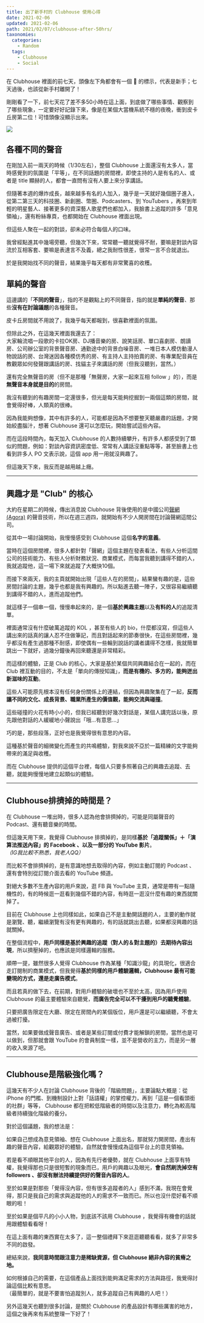 ```yaml
---
title: 出了新手村的 Clubhouse 使用心得
date: 2021-02-06
updated: 2021-02-06
path: 2021/02/07/clubhouse-after-50hrs/
taxonomies:
  categories: 
    - Random
  tags: 
    - Clubhouse
    - Social
---
```


在 Clubhouse 裡面的前七天，頭像左下角都會有一個 🎉 的標示，代表是新手；七天過後，也該從新手村離開了！

剛剛看了一下，前七天花了差不多50小時在這上面，到底做了哪些事情、觀察到了哪些現象，一定要好好記錄下來，像是在某個大當機系統不穩的夜晚，衝到皮卡丘房第二位！可惜頭像沒顯示出來。

![](https://pinchlime-screenshots.s3.ap-northeast-1.amazonaws.com/clubhouse-pikachu-room_i9Gu94.webp)

<!-- more -->

## 各種不同的聲音

在剛加入前一兩天的時候（1/30左右），整個 Clubhouse 上面還沒有太多人，當時感覺到的氛圍是「平等」，在不同話題的房間裡，即使主持的人是有名的人、或者是 title 顯赫的人，都會一直問有沒有人要上來分享講話。

但隨著本週的爆炸成長，越來越多有名的人加入，幾乎是一天就好幾個圈子進入，從第二第三天的科技圈、新創圈、幣圈、Podcasters、到 YouTubers ，再來到年輕的明星藝人、接著更多的資深藝人歌星們也都加入，我臉書上追蹤的許多「意見領袖」，還有粉絲專頁，也都開始在 Clubhouse 裡面出現。

但這些人聚在一起的對談，卻未必符合每個人的口味。  
  
我曾經點進其中幾場旁聽，但幾次下來，常常聽一聽就覺得不耐，要嘛是對談內容流於互相客套、要嘛是表達言不及義，總之我耐性很差，很常一言不合就退出。

於是我開始找不同的聲音，結果幾乎每天都有非常驚喜的收穫。

## 單純的聲音

這邊講的「**不同的聲音**」，指的不是觀點上的不同聲音，指的就是**單純的聲音**、那些**沒有在討論議題**的各種聲音。

皮卡丘房間就不用說了，我幾乎每天都報到，很喜歡裡面的氛圍。  
  
但除此之外，在這幾天裡面我還去了：  
大家輪流唱一段歌的卡拉OK房、DJ播音樂的房、說笑話房、單口喜劇房、朗讀房、公司辦公室的背景聲音房、通勤途中的背景白噪音房、一堆日本人模仿動漫人物說話的房、台灣迷因各種模仿秀的房、有主持人主持拍賣的房、有專業配音員在教觀眾如何發聲跟講話的房、找貓主子來講話的房（但我沒聽到，當然。）  
  
還有完全無聲音的房（但不是那種「無聲房，大家一起來互相 follow 」的），而是**無聲音本身就是目的**的房間。

我沒有聽到的有趣房間一定還很多，但光是每天能夠挖掘到一兩個這類的房間，就會覺得好棒，人類真的很棒。

因為我能夠想像，其中有許多的人，可能都是因為不想要整天聽嚴肅的話題，才開始絞盡腦汁，想著 Clubhouse 還可以怎麼玩，開始嘗試這些內容。

而在這段時間內，每天加入 Clubhouse 的人數持續攀升，有許多人都感受到了類似的問題，例如：對談內容資訊密度低、常常有人講話沒重點等等，甚至臉書上也看到許多人 PO 文表示說，這個 app 用一用就沒興趣了。

但這幾天下來，我反而是越用越上癮。

---

## 興趣才是 "Club" 的核心

大約在星期二的時候，傳出消息說 Clubhouse 背後使用的是中國公司[聲網 (Agora)](https://www.agora.io/en/) 的聲音技術，所以在週三週四，就開始有不少人開房間在討論聲網這間公司。  
  
從其中一場討論開始，我慢慢感受到 Clubhouse 這個**名字的意義**。

當時在這個房間裡，很多人都針對「聲網」這個主題在發表看法，有些人分析這間公司的技術能力、有些人分析財務狀況、商業模式，而每當我聽到講得不錯的人，我就追蹤他，這一場下來就追蹤了大概快10個。

而接下來兩天，我的主頁就開始出現「這些人在的房間」，結果蠻有趣的是，這些房間討論的主題，幾乎也都是我有興趣的。所以點進去聽一陣子，又很容易繼續聽到講得不錯的人，進而追蹤他們。

就這樣子一個串一個，慢慢串起來的，是一個**基於興趣主題**以及**有料的人**的追蹤清單。

裡面通常沒有什麼破萬追蹤的 KOL ，甚至有些人的 bio，什麼都沒寫，但這些人講出來的話真的讓人忍不住做筆記，而且對話起來的節奏很快，在這些房間裡，幾乎都沒有產生過那種不耐感，即使偶有一些輪到說話的講者講得不怎樣，我就簡單跳出一下就好，過幾分鐘後再回來聽還是非常精彩。

而這樣的體驗，正是 Club 的核心，大家是基於某個共同興趣結合在一起的，而在 Club 裡互動的目的，不太是「單向的傳授知識」，**而是有機的、多方的，能夠迸出新滋味的互動**。

這些人可能原先根本沒有任何身份關係上的連結，但因為興趣聚集在了一起，**反而讓不同的文化、成長背景、職業所產生的價值觀，能夠交流與碰撞**。

這些碰撞的火花有時小小的，但我已經聽到好幾次對話是，某個人講完話以後，原先跟他對話的人緩緩地小聲說出「哦…有意思...」  
  
巧的是，那些段落，正好也是我覺得很有意思的內容。

這種基於聲音的細微變化而產生的共鳴體驗，對我來說不亞於一篇精練的文字能夠帶來的滿足與收穫。

而在 Clubhouse 提供的這個平台裡，每個人只要多照著自己的興趣去追蹤、去聽，就能夠慢慢地建立起類似的體驗。

---

## Clubhouse排擠掉的時間是？

在 Clubhouse 一堆出時，很多人認為他會排擠掉的，可能是同屬聲音的Podcast、還有聽音樂的時間。

但這幾天用下來，我覺得 Clubhouse 排擠掉的，是同樣**基於「追蹤關係」＋「演算法推送內容」的 Facebook 、以及一部分的 YouTube 影片**。  
_（IG我比較不熟悉，我老人QQ）_

而比較不會排擠掉的，是有意識地想去取得的內容，例如主動訂閱的 Podcast 、還有會特別從訂閱介面去看的 YouTube 頻道。

對絕大多數不生產內容的用戶來說，逛 FB 與 YouTube 主頁，通常是帶有一點隨機性的，有的時候逛一逛看到幾個不錯的內容，有時逛一逛沒什麼有趣的東西就關掉了。

目前在 Clubhouse 上也同樣如此，如果自己不是主動開話題的人，主要的動作就是瀏覽、聽，繼續瀏覽有沒有更有興趣的，有的話就跳出去聽，如果都沒興趣的話就關掉。

在整個流程中，**用戶同樣是基於興趣的追蹤（對人的＆對主題的）去期待內容出現**，所以擠壓掉的，也應該是同樣邏輯的服務。

順帶一提，雖然很多人覺得 Clubhouse 作為某種「知識沙龍」的具現化，很適合走訂閱制的商業模式，但我覺得**基於同樣的用戶體驗邏輯，Clubhouse 最有可能變現的方式，還是走廣告模式**。

而且若真的做下去，在前期，對用戶體驗的破壞也不至於太高，因為用戶使用 Clubhouse 的最主要體驗來自聽覺，**而廣告完全可以不干擾到用戶的聽覺體驗**。  
  
只要把廣告限定在大廳、限定在房間內的某個版位，用戶還是可以繼續聽，不會太過被打擾。

當然，如果要做成聲音廣告、或者是某些訂閱或付費才能解鎖的房間，當然也是可以做到，但那就會跟 YouTube 的會員制度一樣，並不是營收的主力，而是另一層的收入來源了吧。

---

## Clubhouse是階級強化嗎？

這幾天有不少人在討論 Clubhouse 背後的「階級問題」，主要論點大概是：從 iPhone 的門檻、到機制設計上對「話語權」的掌控權力，再到「這是一個看頭銜的社群」等等， Clubhouse 都在把較低階級者的時間以及注意力，轉化為較高階級者持續強化階級的養分。

對於這個議題，我的想法是：

如果自己想成為意見領袖、想在 Clubhouse 上面出名，那就努力開房間，產出有趣的聲音內容，給觀眾好的體驗，自然就會慢慢成為這個平台上的意見領袖。

若是看不順眼其他平台的人，因為有先行者優勢，就在 Clubhouse 上面享有特權，我覺得那也只是很短暫的現象而已，用戶的興趣以及眼光，**會自然刷洗掉空有 followers 、卻沒有辦法持續提供好的聲音內容的人**。

至於如果是對那些「覺得沒內容，但有很多追蹤者的人」感到不滿，我現在會覺得，那只是我自己的需求與追蹤他的人的需求不一致而已。所以也沒什麼好看不順眼的啦！

至於如果是個平凡的小小人物，到底該不該用 Clubhouse ，我覺得有機會的話就用跟體驗看看呀！

在這上面有趣的東西實在太多了，這一整個禮拜下來逛逛聽聽看看，就多了非常多不同的啟發。

總結來說，**我同意時間跟注意力是稀缺資源，但 Clubhouse 絕非內容的貧瘠之地。**

如何根據自己的需要，在這個產品上面找到能夠滿足需求的方法與路徑，我覺得討論這個比較有意思。  
（最簡單的，就是不要害怕追蹤別人，就多追蹤自己有興趣的人吧！）

另外這幾天也聽到很多討論，是關於 Clubhouse 的產品設計有哪些厲害的地方，這個之後再來有系統整理一下好了！
